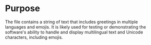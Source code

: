 # Purpose
The file contains a string of text that includes greetings in multiple languages and emojis. It is likely used for testing or demonstrating the software's ability to handle and display multilingual text and Unicode characters, including emojis.

